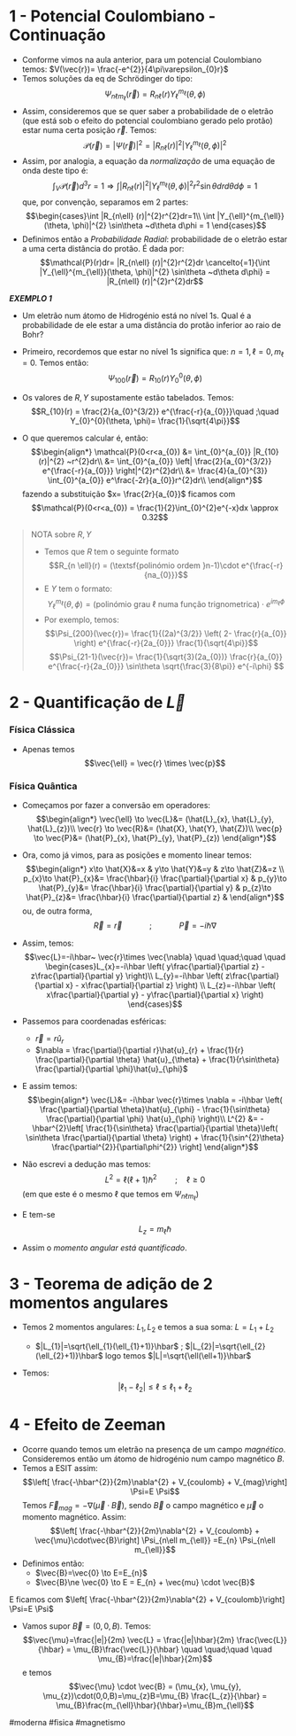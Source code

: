 # 1 - Potencial Coulombiano - Continuação
- Conforme vimos na aula anterior, para um potencial Coulombiano temos: $V(\vec{r})= \frac{-e^{2}}{4\pi\varepsilon_{0}r}$
- Temos soluções da eq de Schrödinger do tipo:
$$\Psi_{n \ell m_{\ell}}(\vec{r})=R_{n\ell}(r) Y_{\ell}^{m_{\ell}}(\theta, \phi)$$
- Assim, consideremos que se quer saber a probabilidade de o eletrão (que está sob o efeito do potencial coulombiano gerado pelo protão) estar numa certa posição $\vec{r}$. Temos:
$$\mathcal{P}(\vec{r})=|\Psi(\vec{r})|^{2}=|R_{n\ell}(r)|^{2} |Y_{\ell}^{m_{\ell}}(\theta, \phi)|^{2}$$
- Assim, por analogia, a equação da *normalização* de uma equação de onda deste tipo é:
$$\int_{V} \mathcal{P}(\vec{r})d^{3}r =1 \Longrightarrow \int |R_{n\ell}(r)|^{2} |Y_{\ell}^{m_{\ell}}(\theta, \phi)|^{2} r^{2}\sin \theta dr d\theta d\phi=1$$
que, por convenção, separamos em 2 partes:
$$\begin{cases}\int |R_{n\ell} (r)|^{2}r^{2}dr=1\\ \int |Y_{\ell}^{m_{\ell}}(\theta, \phi)|^{2} \sin\theta ~d\theta d\phi = 1 \end{cases}$$
- Definimos então a *Probabilidade Radial*: probabilidade de o eletrão estar a uma certa distância do protão. É dada por:
$$\mathcal{P}(r)dr= |R_{n\ell} (r)|^{2}r^{2}dr \cancelto{=1}{\int |Y_{\ell}^{m_{\ell}}(\theta, \phi)|^{2} \sin\theta ~d\theta d\phi} = |R_{n\ell} (r)|^{2}r^{2}dr$$

__*EXEMPLO 1*__
- Um eletrão num átomo de Hidrogénio está no nível 1s. Qual é a probabilidade de ele estar a uma distância do protão inferior ao raio de Bohr?

- Primeiro, recordemos que estar no nível 1s significa que: $n=1, \ell=0, m_{\ell}=0$. Temos então: $$\Psi_{100}(\vec{r})=R_{10}(r)Y_{0}^{0}(\theta, \phi)$$
- Os valores de $R, Y$ supostamente estão tabelados. Temos:
$$R_{10}(r) = \frac{2}{a_{0}^{3/2}} e^{\frac{-r}{a_{0}}}\quad ;\quad Y_{0}^{0}(\theta, \phi)= \frac{1}{\sqrt{4\pi}}$$ 
- O que queremos calcular é, então:
$$\begin{align*}
\mathcal{P}(0<r<a_{0}) &= \int_{0}^{a_{0}} |R_{10}(r)|^{2} ~r^{2}dr\\
&= \int_{0}^{a_{0}} \left| \frac{2}{a_{0}^{3/2}} e^{\frac{-r}{a_{0}}} \right|^{2}r^{2}dr\\
&= \frac{4}{a_{0}^{3}} \int_{0}^{a_{0}} e^\frac{-2r}{a_{0}}r^{2}dr\\
\end{align*}$$
fazendo a substituição $x= \frac{2r}{a_{0}}$ ficamos com 
$$\mathcal{P}(0<r<a_{0}) = \frac{1}{2}\int_{0}^{2}e^{-x}dx \approx 0.32$$
> NOTA sobre $R,Y$
> - Temos que $R$ tem o seguinte formato $$R_{n \ell}(r) = (\textsf{polinómio ordem }n-1)\cdot e^{\frac{-r}{na_{0}}}$$
> - E $Y$ tem o formato: $$Y_{\ell}^{m_{\ell}}(\theta, \phi) = (\textsf{polinómio grau } \ell \textsf{ numa função trignometrica})\cdot e^{im_{\ell}\phi}$$
> - Por exemplo, temos:
> $$\Psi_{200}(\vec{r})= \frac{1}{(2a)^{3/2}} \left( 2- \frac{r}{a_{0}} \right) e^{\frac{-r}{2a_{0}}} \frac{1}{\sqrt{4\pi}}$$
> $$\Psi_{21-1}(\vec{r})= \frac{1}{\sqrt{3}(2a_{0})} \frac{r}{a_{0}} e^{\frac{-r}{2a_{0}}} \sin\theta \sqrt{\frac{3}{8\pi}} e^{-i\phi} $$

# 2 - Quantificação de $\vec{L}$
### Física Clássica
- Apenas temos $$\vec{\ell} = \vec{r} \times \vec{p}$$
### Física Quântica
- Começamos por fazer a conversão em operadores:
$$\begin{align*}
\vec{\ell} \to \vec{L}&= (\hat{L}_{x}, \hat{L}_{y}, \hat{L}_{z})\\
\vec{r} \to \vec{R}&= (\hat{X}, \hat{Y}, \hat{Z})\\
\vec{p} \to \vec{P}&= (\hat{P}_{x}, \hat{P}_{y}, \hat{P}_{z})
\end{align*}$$
- Ora, como já vimos, para as posições e momento linear temos:
$$\begin{align*}
x\to \hat{X}&=x & y\to \hat{Y}&=y & z\to \hat{Z}&=z \\
p_{x}\to \hat{P}_{x}&= \frac{\hbar}{i} \frac{\partial}{\partial x} &
p_{y}\to \hat{P}_{y}&= \frac{\hbar}{i} \frac{\partial}{\partial y} &
p_{z}\to \hat{P}_{z}&= \frac{\hbar}{i} \frac{\partial}{\partial z} &
\end{align*}$$
ou, de outra forma, $$\vec{R}=\vec{r} \quad \quad \quad;\quad \quad \quad\vec{P}=-i\hbar \nabla$$
- Assim, temos:
$$\vec{L}=-i\hbar~ \vec{r}\times \vec{\nabla} \quad \quad;\quad \quad \begin{cases}L_{x}=-i\hbar \left( y\frac{\partial}{\partial z} - z\frac{\partial}{\partial y} \right)\\ L_{y}=-i\hbar \left( z\frac{\partial}{\partial x} - x\frac{\partial}{\partial z} \right) \\ L_{z}=-i\hbar \left( x\frac{\partial}{\partial y} - y\frac{\partial}{\partial x} \right) \end{cases}$$

- Passemos para coordenadas esféricas:
    - $\vec{r}=r \hat{u}_{r}$
    - $\nabla = \frac{\partial}{\partial r}\hat{u}_{r} + \frac{1}{r} \frac{\partial}{\partial \theta} \hat{u}_{\theta} + \frac{1}{r\sin\theta} \frac{\partial}{\partial \phi}\hat{u}_{\phi}$
- E assim temos:
$$\begin{align*}
\vec{L}&= -i\hbar \vec{r}\times \nabla = -i\hbar \left( \frac{\partial}{\partial \theta}\hat{u}_{\phi} - \frac{1}{\sin\theta} \frac{\partial}{\partial \phi} \hat{u}_{\phi} \right)\\
L^{2} &= -\hbar^{2}\left[ \frac{1}{\sin\theta} \frac{\partial}{\partial \theta}\left( \sin\theta \frac{\partial}{\partial \theta} \right) + \frac{1}{\sin^{2}\theta} \frac{\partial^{2}}{\partial\phi^{2}} \right]
\end{align*}$$
- Não escrevi a dedução mas temos: $$L^{2} = \ell(\ell+1)\hbar^{2} \quad \quad; \quad \ell\geq 0$$(em que este é o mesmo $\ell$ que temos em $\Psi_{n\ell m_{\ell}}$)
- E tem-se $$L_{z}= m_{\ell}\hbar$$
- Assim o *momento angular está quantificado*.

# 3 - Teorema de adição de 2 momentos angulares
- Temos 2 momentos angulares: $L_{1},L_{2}$ e temos a sua soma: $L=L_{1}+L_{2}$
    - $|L_{1}|=\sqrt{\ell_{1}(\ell_{1}+1)}\hbar$ ; $|L_{2}|=\sqrt{\ell_{2}(\ell_{2}+1)}\hbar$ logo temos $|L|=\sqrt{\ell(\ell+1)}\hbar$

- Temos: $$|\ell_{1}-\ell_{2}|\le \ell \le \ell_{1}+\ell_{2}$$

# 4 - Efeito de Zeeman
- Ocorre quando temos um eletrão na presença de um campo *magnético*. Consideremos então um átomo de hidrogénio num campo magnético $B$.
- Temos a ESIT assim:
$$\left[ \frac{-\hbar^{2}}{2m}\nabla^{2} + V_{coulomb} + V_{mag}\right] \Psi=E \Psi$$
Temos $\vec{F}_{mag}=-\nabla(\vec{\mu}\cdot \vec{B})$, sendo $\vec{B}$ o campo magnético e $\vec{\mu}$ o momento magnético. Assim:
$$\left[ \frac{-\hbar^{2}}{2m}\nabla^{2} + V_{coulomb} + \vec{\mu}\cdot\vec{B}\right] \Psi_{n\ell m_{\ell}} =E_{n} \Psi_{n\ell m_{\ell}}$$
- Definimos então:
    - $\vec{B}=\vec{0} \to E=E_{n}$
    - $\vec{B}\ne \vec{0} \to E = E_{n} + \vec{mu} \cdot \vec{B}$

E ficamos com $\left[ \frac{-\hbar^{2}}{2m}\nabla^{2} + V_{coulomb}\right] \Psi=E \Psi$

- Vamos supor $\vec{B}=(0,0,B)$. Temos:
$$\vec{\mu}=\frac{|e|}{2m} \vec{L} = \frac{|e|\hbar}{2m} \frac{\vec{L}}{\hbar} = \mu_{B}\frac{\vec{L}}{\hbar} \quad \quad;\quad \quad \mu_{B}=\frac{|e|\hbar}{2m}$$
e temos $$\vec{\mu} \cdot \vec{B} = (\mu_{x}, \mu_{y}, \mu_{z})\cdot(0,0,B)=\mu_{z}B=\mu_{B} \frac{L_{z}}{\hbar} = \mu_{B}\frac{m_{\ell}\hbar}{\hbar}=\mu_{B}m_{\ell}$$

#moderna #fisica #magnetismo 